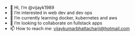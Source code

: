 - 👋 Hi, I’m @vijayk1989
- 👀 I’m interested in web dev and dev ops
- 🌱 I’m currently learning docker, kubernetes and aws
- 💞️ I’m looking to collaborate on fullstack apps
- 📫 How to reach me: vijaykumarbhattacharji@hotmail.com

<!---
vijayk1989/vijayk1989 is a ✨ special ✨ repository because its `README.md` (this file) appears on your GitHub profile.
You can click the Preview link to take a look at your changes.
--->
